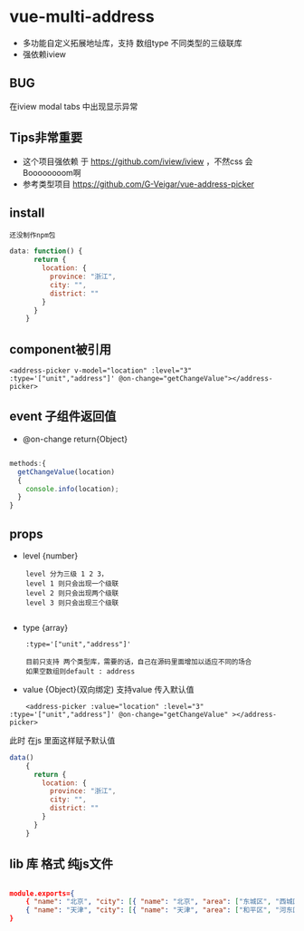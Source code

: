 # vue-multi-address
- 多功能自定义拓展地址库，支持 数组type 不同类型的三级联库
- 强依赖iview 
## BUG 
在iview modal tabs 中出现显示异常
## Tips非常重要
- 这个项目强依赖 于 https://github.com/iview/iview ，不然css 会Boooooooom啊
- 参考类型项目  https://github.com/G-Veigar/vue-address-picker

## install
```npm
还没制作npm包
```

```js
data: function() {
      return {
        location: {
          province: "浙江",
          city: "",
          district: ""
        }
      }
    }
```
## component被引用
```vue
<address-picker v-model="location" :level="3" :type='["unit","address"]' @on-change="getChangeValue"></address-picker>
```
## event 子组件返回值 

- @on-change return{Object}
```js

methods:{
  getChangeValue(location) 
  {
    console.info(location);
  }
}

```
## props

- level {number}
```vue
	level 分为三级 1 2 3，
	level 1 则只会出现一个级联
	level 2 则只会出现两个级联
	level 3 则只会出现三个级联
	
```
- type {array}
```vue
	:type='["unit","address"]'
	
	目前只支持 两个类型库，需要的话，自己在源码里面增加以适应不同的场合
	如果空数组则default : address
```
- value {Object}(双向绑定)
支持value 传入默认值
```vue
	<address-picker :value="location" :level="3" :type='["unit","address"]' @on-change="getChangeValue" ></address-picker>

```
此时 在js 里面这样赋予默认值
```js
data()
	{
      return {
        location: {
          province: "浙江",
          city: "",
          district: ""
        }
      }
    }
```


## lib 库 格式 纯js文件
```json

module.exports={
	{ "name": "北京", "city": [{ "name": "北京", "area": ["东城区", "西城区", "崇文区", "宣武区", "朝阳区", "丰台区", "石景山区", "海淀区", "门头沟区", "房山区", "通州区", "顺义区", "昌平区", "大兴区", "平谷区", "怀柔区", "密云县", "延庆县"] }] },
	{ "name": "天津", "city": [{ "name": "天津", "area": ["和平区", "河东区", "河西区", "南开区", "河北区", "红桥区", "塘沽区", "汉沽区", "大港区", "东丽区", "西青区", "津南区", "北辰区", "武清区", "宝坻区", "宁河县", "静海县", "蓟  县"] }] }
}
```


